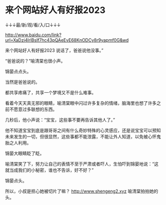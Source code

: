 # 来个网站好人有好报2023

↓↓↓最/新/观/看/入/口↓↓↓

http://www.baidu.com/link?url=XaDzi4lrlBsIf7hc43pQAeEvE68KnODCy8r9yapmf0G&wd

来个网站好人有好报2023
说话了，爸爸说他没事。”

“爸爸说的？”喻清棠也很小声。

锦晏点点头。

当然是爸爸说的。

都共享疼痛了，共享一个梦境又不是什么难事。

看着今天天真无邪的眼睛，喻清棠眼中闪过许多复杂的情绪，脑海里也想了许多之前不愿意过多联想的东西。

几秒后，他小声说：“宝宝，这些事不要再告诉其他人了。”

他不知道宝宝到底是跟哥哥之间有什么奇妙特殊的心灵感应，还是说宝宝可以预知未来发生的一切，但很显然，这些事都不能泄露，不能让外人知道，以免被心怀鬼胎之人利用。

锦晏大眼睛眨了眨。

喻清棠笑了下，努力让自己的表情不至于严肃或者吓人，生怕吓到锦晏地说：“这就当成我们的小秘密，谁也不告诉，好不好？”

锦晏点头。

所以，小叔是担心她被切片了嘛？
http://www.shengeng2.xyz
喻清棠拍拍她的头。
